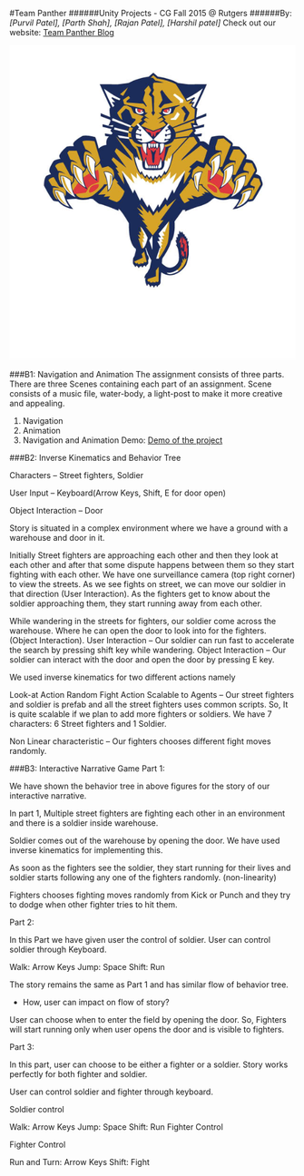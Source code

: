 #Team Panther
######Unity Projects - CG Fall 2015 @ Rutgers
######By: *[Purvil Patel], [Parth Shah], [Rajan Patel], [Harshil patel]*
Check out our website: [Team Panther Blog](https://infopurvil.wordpress.com/teampanther/ "Team Panther page")

![alt text](teamLogo_1.jpg)

###B1: Navigation and Animation
The assignment consists of three parts. There are three Scenes containing each part of an assignment. Scene consists of a music file, water-body, a light-post to make it more creative and appealing.
1) Navigation
2) Animation
3) Navigation and Animation
Demo: [Demo of the project](http://eden.rutgers.edu/~pas312/B1/all/Desktop.html "Play!")

###B2: Inverse Kinematics and Behavior Tree

Characters – Street fighters, Soldier

User Input – Keyboard(Arrow Keys, Shift, E for door open)

Object Interaction – Door

Story is situated in a complex environment where we have a ground with a warehouse and door in it.

Initially Street fighters are approaching each other and then they look at each other and after that some dispute happens between them so they start fighting with each other. We have one surveillance camera (top right corner) to view the streets. As we see fights on street, we can move our soldier in that direction (User Interaction). As the fighters get to know about the soldier approaching them, they start running away from each other.

While wandering in the streets for fighters, our soldier come across the warehouse. Where he can open the door to look into for the fighters. (Object Interaction).
User Interaction – Our soldier can run fast to accelerate the search by pressing shift key while wandering.
Object Interaction – Our soldier can interact with the door and open the door by pressing E key.

We used inverse kinematics for two different actions namely

Look-at Action
Random Fight Action
Scalable to Agents – Our street fighters and soldier is prefab and all the street fighters uses common scripts. So, It is quite scalable if we plan to add more fighters or soldiers. We have 7 characters: 6 Street fighters and 1 Soldier.

Non Linear characteristic – Our fighters chooses different fight moves randomly.


###B3: Interactive Narrative Game
Part 1:

We have shown the behavior tree in above figures for the story of our interactive narrative.

In part 1, Multiple street fighters are fighting each other in an environment and there is a soldier inside warehouse.

Soldier comes out of the warehouse by opening the door. We have used inverse kinematics for implementing this.

As soon as the fighters see the soldier, they start running for their lives and soldier starts following any one of the fighters randomly. (non-linearity)

Fighters chooses fighting moves randomly from Kick or Punch and they try to dodge when other fighter tries to hit them.


Part 2:

In this Part we have given user the control of soldier.
User can control soldier through Keyboard. 

Walk: Arrow Keys
Jump: Space
Shift: Run

The story remains the same as Part 1 and has similar flow of behavior tree.

-	How, user can impact on flow of story?

User can choose when to enter the field by opening the door. So, Fighters will start running only when user opens the door and is visible to fighters.

Part 3:

In this part, user can choose to be either a fighter or a soldier.
Story works perfectly for both fighter and soldier.

User can control soldier and fighter through keyboard.

Soldier control

Walk: Arrow Keys
Jump: Space
Shift: Run	Fighter Control

Fighter Control

Run and Turn: Arrow Keys
Shift: Fight



